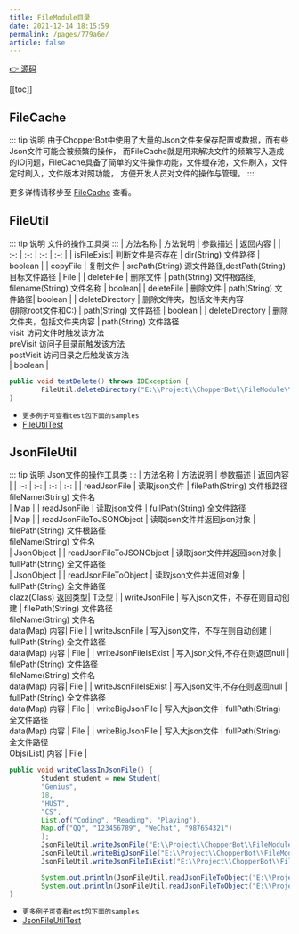 ```yaml
---
title: FileModule目录
date: 2021-12-14 18:15:59
permalink: /pages/779a6e/
article: false
---
```


[👉 源码](https://github.com/Geniusay/ChopperBot)

[[toc]]

## FileCache

::: tip 说明
由于ChopperBot中使用了大量的Json文件来保存配置或数据，而有些Json文件可能会被频繁的操作，
而FileCache就是用来解决文件的频繁写入造成的IO问题，FileCache具备了简单的文件操作功能，文件缓存池，文件刷入，文件定时刷入，文件版本对照功能，
方便开发人员对文件的操作与管理。
:::

更多详情请移步至 [FileCache](/pages/779a6c/) 查看。


## FileUtil
::: tip 说明
文件的操作工具类
:::
| 方法名称 | 方法说明 | 参数描述 | 返回内容 |
| :-: | :-: | :-: | :-: |
| isFileExist| 判断文件是否存在 | dir(String) 文件路径 | boolean |
| copyFile | 复制文件 | srcPath(String) 源文件路径,destPath(String) 目标文件路径 | File |
| deleteFile | 删除文件 | path(String) 文件根路径, filename(String) 文件名称 | boolean|
| deleteFile | 删除文件 | path(String) 文件路径| boolean |
| deleteDirectory | 删除文件夹，包括文件夹内容<br/>  (排除root文件和C:) | path(String) 文件路径 | boolean |
| deleteDirectory | 删除文件夹，包括文件夹内容 | path(String) 文件路径<br/> visit 访问文件时触发该方法<br/>   preVisit 访问子目录前触发该方法<br/>   postVisit 访问目录之后触发该方法<br/>   | boolean |
```java
public void testDelete() throws IOException {
        FileUtil.deleteDirectory("E:\\Project\\ChopperBot\\FileModule\\src\\main\\resources\\trash");
}
```

- `更多例子可查看test包下面的samples`
- [FileUtilTest](https://github.com/Geniusay/ChopperBot/blob/master/FileModule/src/test/java/org/example/util/FileUtilTest.java)
## JsonFileUtil
::: tip 说明
Json文件的操作工具类
:::
| 方法名称 | 方法说明 | 参数描述 | 返回内容 |
| :-: | :-: | :-: | :-: |
| readJsonFile | 读取json文件 | filePath(String) 文件根路径</br> fileName(String) 文件名</br>| Map |
| readJsonFile | 读取json文件 | fullPath(String) 全文件路径</br> | Map |
| readJsonFileToJSONObject | 读取json文件并返回json对象 | filePath(String) 文件根路径</br> fileName(String) 文件名</br>| JsonObject |
| readJsonFileToJSONObject | 读取json文件并返回json对象 | fullPath(String) 全文件路径</br>| JsonObject |
| readJsonFileToObject | 读取json文件并返回对象 | fullPath(String) 全文件路径</br> clazz(Class) 返回类型| T泛型 |
| writeJsonFile | 写入json文件，不存在则自动创建 | filePath(String) 文件路径</br> fileName(String) 文件名</br> data(Map) 内容| File |
| writeJsonFile | 写入json文件，不存在则自动创建 | fullPath(String) 全文件路径</br> data(Map) 内容 | File |
| writeJsonFileIsExist | 写入json文件,不存在则返回null | filePath(String) 文件路径</br> fileName(String) 文件名</br> data(Map) 内容| File |
| writeJsonFileIsExist | 写入json文件,不存在则返回null | fullPath(String) 全文件路径</br> data(Map) 内容 | File |
| writeBigJsonFile | 写入大json文件 | fullPath(String) 全文件路径</br> data(Map) 内容 | File |
| writeBigJsonFile | 写入大json文件 | fullPath(String) 全文件路径</br> Objs(List) 内容 | File |
```java
public void writeClassInJsonFile() {
        Student student = new Student(
        "Genius",
        18,
        "HUST",
        "CS",
        List.of("Coding", "Reading", "Playing"),
        Map.of("QQ", "123456789", "WeChat", "987654321")
        );
        JsonFileUtil.writeJsonFile("E:\\Project\\ChopperBot\\FileModule\\src\\main\\resources\\", "student.json", student);
        JsonFileUtil.writeBigJsonFile("E:\\Project\\ChopperBot\\FileModule\\src\\main\\resources\\student2.json", List.of(student));
        JsonFileUtil.writeJsonFileIsExist("E:\\Project\\ChopperBot\\FileModule\\src\\main\\resources\\student3.json", student);

        System.out.println(JsonFileUtil.readJsonFileToObject("E:\\Project\\ChopperBot\\FileModule\\src\\main\\resources\\student.json", Student.class));
        System.out.println(JsonFileUtil.readJsonFileToObject("E:\\Project\\ChopperBot\\FileModule\\src\\main\\resources\\student2.json",List.class));
}
```

- `更多例子可查看test包下面的samples`
- [JsonFileUtilTest](https://github.com/Geniusay/ChopperBot/blob/master/FileModule/src/test/java/org/example/util/JsonFileUtilTest.java)
